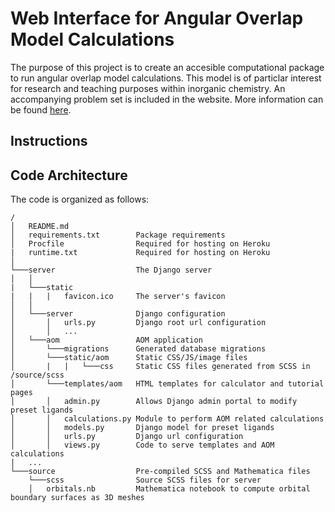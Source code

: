 # Web Interface for Angular Overlap Model Calculations
The purpose of this project is to create an accesible computational package to run angular overlap model calculations. This model is of particlar interest for research and teaching purposes within inorganic chemistry. An accompanying problem set is included in the website. More information can be found [here](https://github.com/jack-thomascolwell/senior-comps-paper).

## Instructions

## Code Architecture
The code is organized as follows:
```
/
│   README.md
│   requirements.txt        Package requirements
│   Procfile                Required for hosting on Heroku
|   runtime.txt             Required for hosting on Heroku
│
└───server                  The Django server
│   │   
|   └───static
|   |   |   favicon.ico     The server's favicon
│   │
│   └───server              Django configuration
│       │   urls.py         Django root url configuration
│       │   ...
│   └───aom                 AOM application
│       └───migrations      Generated database migrations
│       └───static/aom      Static CSS/JS/image files
│       |   |   └───css     Static CSS files generated from SCSS in /source/scss
│       └───templates/aom   HTML templates for calculator and tutorial pages
│       │   admin.py        Allows Django admin portal to modify preset ligands
│       │   calculations.py Module to perform AOM related calculations
│       │   models.py       Django model for preset ligands
│       │   urls.py         Django url configuration
│       │   views.py        Code to serve templates and AOM calculations
|   ...
└───source                  Pre-compiled SCSS and Mathematica files
    └───scss                Source SCSS files for server
    │   orbitals.nb         Mathematica notebook to compute orbital boundary surfaces as 3D meshes
```
